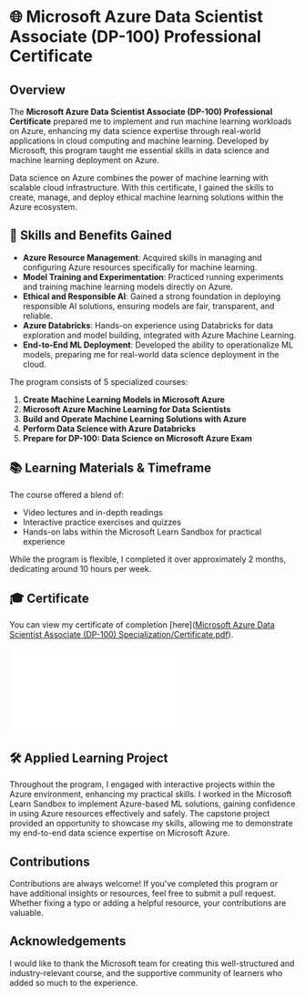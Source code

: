 # 🌐 Microsoft Azure Data Scientist Associate (DP-100) Professional Certificate

## Overview

The **Microsoft Azure Data Scientist Associate (DP-100) Professional Certificate** prepared me to implement and run machine learning workloads on Azure, enhancing my data science expertise through real-world applications in cloud computing and machine learning. Developed by Microsoft, this program taught me essential skills in data science and machine learning deployment on Azure.

Data science on Azure combines the power of machine learning with scalable cloud infrastructure. With this certificate, I gained the skills to create, manage, and deploy ethical machine learning solutions within the Azure ecosystem.

## 🚀 Skills and Benefits Gained

- **Azure Resource Management**: Acquired skills in managing and configuring Azure resources specifically for machine learning.
- **Model Training and Experimentation**: Practiced running experiments and training machine learning models directly on Azure.
- **Ethical and Responsible AI**: Gained a strong foundation in deploying responsible AI solutions, ensuring models are fair, transparent, and reliable.
- **Azure Databricks**: Hands-on experience using Databricks for data exploration and model building, integrated with Azure Machine Learning.
- **End-to-End ML Deployment**: Developed the ability to operationalize ML models, preparing me for real-world data science deployment in the cloud.

The program consists of 5 specialized courses:

1. **Create Machine Learning Models in Microsoft Azure**
2. **Microsoft Azure Machine Learning for Data Scientists**
3. **Build and Operate Machine Learning Solutions with Azure**
4. **Perform Data Science with Azure Databricks**
5. **Prepare for DP-100: Data Science on Microsoft Azure Exam**

## 📚 Learning Materials & Timeframe

The course offered a blend of:

- Video lectures and in-depth readings
- Interactive practice exercises and quizzes
- Hands-on labs within the Microsoft Learn Sandbox for practical experience

While the program is flexible, I completed it over approximately 2 months, dedicating around 10 hours per week.

## 🎓 Certificate

You can view my certificate of completion [here]([Microsoft Azure Data Scientist Associate (DP-100) Specialization/Certificate.pdf](https://github.com/firatozen/Microsoft-Azure-Data-Scientist-Associate-DP-100-Specialization/blob/a64dbe4d64fad3fdc5c931a14a689ce8a8119bda/Microsoft%20Azure%20Data%20Scientist%20Associate%20(DP-100)%20Specialization/Certificate.pdf)).

![Certificate](Certificate.pdf)

## 🛠 Applied Learning Project

Throughout the program, I engaged with interactive projects within the Azure environment, enhancing my practical skills. I worked in the Microsoft Learn Sandbox to implement Azure-based ML solutions, gaining confidence in using Azure resources effectively and safely. The capstone project provided an opportunity to showcase my skills, allowing me to demonstrate my end-to-end data science expertise on Microsoft Azure.

## Contributions

Contributions are always welcome! If you've completed this program or have additional insights or resources, feel free to submit a pull request. Whether fixing a typo or adding a helpful resource, your contributions are valuable.

## Acknowledgements

I would like to thank the Microsoft team for creating this well-structured and industry-relevant course, and the supportive community of learners who added so much to the experience.
